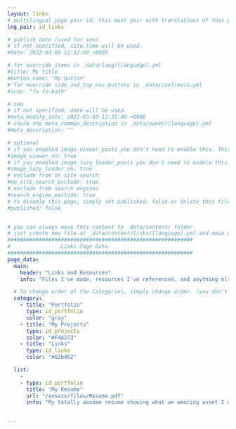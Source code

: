 ```yaml
---
layout: links
# multilingual page pair id, this must pair with translations of this page. (This name must be unique)
lng_pair: id_links

# publish date (used for seo)
# if not specified, site.time will be used.
#date: 2022-03-03 12:32:00 +0000

# for override items in _data/lang/[language].yml
#title: My title
#button_name: "My button"
# for override side_and_top_nav_buttons in _data/conf/main.yml
#icon: "fa fa-bath"

# seo
# if not specified, date will be used.
#meta_modify_date: 2022-03-03 12:32:00 +0000
# check the meta_common_description in _data/owner/[language].yml
#meta_description: ""

# optional
# if you enabled image_viewer_posts you don't need to enable this. This is only if image_viewer_posts = false
#image_viewer_on: true
# if you enabled image_lazy_loader_posts you don't need to enable this. This is only if image_lazy_loader_posts = false
#image_lazy_loader_on: true
# exclude from on site search
#on_site_search_exclude: true
# exclude from search engines
#search_engine_exclude: true
# to disable this page, simply set published: false or delete this file
#published: false


# you can always move this content to _data/content/ folder
# just create new file at _data/content/links/[language].yml and move content below.
###########################################################
#                Links Page Data
###########################################################
page_data:
  main:
    header: "Links and Resources"
    info: "Files I've made, resources I've referenced, and anything else I think you might be interested in."

  # To change order of the Categories, simply change order. (you don't need to change list order.)
  category:
    - title: "Portfolio"
      type: id_portfolio
      color: "gray"
    - title: "My Projects"
      type: id_projects
      color: "#F4A273"
    - title: "Links"
      type: id_links
      color: "#62b462"

  list:
    -
    - type: id_portfolio
      title: "My Resume"
      url: "/assets/files/Resume.pdf"
      info: "My totally awsome resume showing what an amazing asset I would be to any team."


---
```

